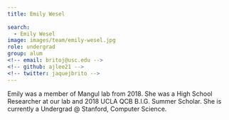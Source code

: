 ```yaml
---
title: Emily Wesel
 
search:
  - Emily Wesel
image: images/team/emily-wesel.jpg
role: undergrad
group: alum
<!-- email: britoj@usc.edu -->
<!-- github: ajlee21 -->
<!-- twitter: jaquejbrito -->
---
```


Emily was a member of Mangul lab from 2018. She was a High School Researcher at our lab and 2018 UCLA QCB B.I.G. Summer Scholar. She is currently a Undergrad @ Stanford, Computer Science.
